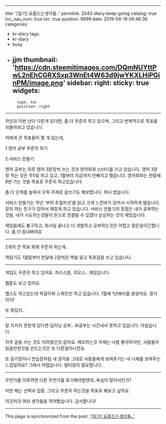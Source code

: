
---
title: '[일기] 요즘드는생각들..'
permlink: 2043-diary-keep-going
catalog: true
toc_nav_num: true
toc: true
position: 9999
date: 2019-04-18 09:46:36
categories:
- kr-diary
tags:
- kr-diary
- busy
- jjm
thumbnail: 'https://cdn.steemitimages.com/DQmNUYttPwL2nEhCGRXSxp3WnEt4W63d9jwYKXLHiPGinPM/image.png'
sidebar:
    right:
        sticky: true
widgets:
    -
        type: toc
        position: right
---


<p>작년과 이번 년이 다른게 있다면, 좀 더 꾸준히 하고 있으며, 그리고 반복적으로 목표를 되돌아보고 있습니다.</p>
<p>저에게 큰 목표들이 몇 개 있는데,</p>
<p>1.영어 공부 꾸준히 하기</p>
<p>2.서비스 만들기</p>
<p>영어 공부는 하루 영어 3문장씩 쓰는 것과 영어회화 스터디를 가고 있습니다. 영어 3문장 적는 것은 주5일 하고 있고, 1월부터 지금까지 안빠지고 했습니다. 영어회화는 한달에 8번 가는 것을 목표로 꾸준히 하고있습니다.</p>
<p>좀 더 단계를 높여서 오픽 주제로 글쓰기도 해보렵니다. 하나 썼습니다.</p>
<p>서비스 만들기는 작년 ‘부의 추월차선’을 읽고 크게 느낀바가 있어서 시작하게 됐습니다. 같이 하는 친구가 있어서 재밌게 하고 있습니다. 서비스 만들기의 장점은 내가 공부하는 것들, 내가 시도하는것들이 돈으로 연결될 수 있겠다 상상하는 것이 재밌습니다.</p>
<p>재밌음에도 불구하고, 회사일 끝나고 더 개발하고 공부하는것은 어렵고 힘든일이긴합니다. 좀 더 힘내봐야죠</p>
<hr />
<p>2개의 큰 목표 외에 꾸준히 하는게..</p>
<p>책읽기도 1월달부터 한달에 2권씩은 책을 읽고 독후감을 쓰고 있습니다.</p>
<hr />
<p>게임도 꾸준히 하고 있어요. 하스스톤, 히오스.. 재밌습니다.</p>
<p>웹툰도 보고 있어요.</p>
<p>헬스도 하고있는데 턱걸이와 스쿼트만 하고 있습니다. 1월에 1년짜리를 끊었어요. 잘가야지!</p>
<p>또 뭐있지..</p>
<hr />
<p>잘 지키지 못한게 있다면 딥러닝 공부.. AI공부는 시간내서 못하고 있습니다. 아쉽습니다.</p>
<p>자주 글을 쓰는 것도 어려웠던것 같아요. 메모하는것 자체는 나름 좋아하지만, 사람들이 읽을만한것을 만드는것은 또 다른일이니깐요.</p>
<p>또 일기장이나 연습장처럼 내 생각을 그대로 사람들에게 보여주기는 내 나체를 보여주는 느낌일까요? 그래서 어렵습니다. 필터링이 필요합니다.</p>
<hr />
<p>무언가를 이루려면 다른 무언가를 포기해야할텐데..욕심이 많아서인가?</p>
<p>이번 해는 선택과 집중, 그리고 꾸준히 하는것을 목표로 해보고 싶어요.</p>
<p>이것저것 여러 생각들을 적어봤습니다. 감사합니다!</p>


- - -

This page is synchronized from the post: ['[일기] 요즘드는생각들..'](https://steemit.com/@jacobyu/2043-diary-keep-going)
